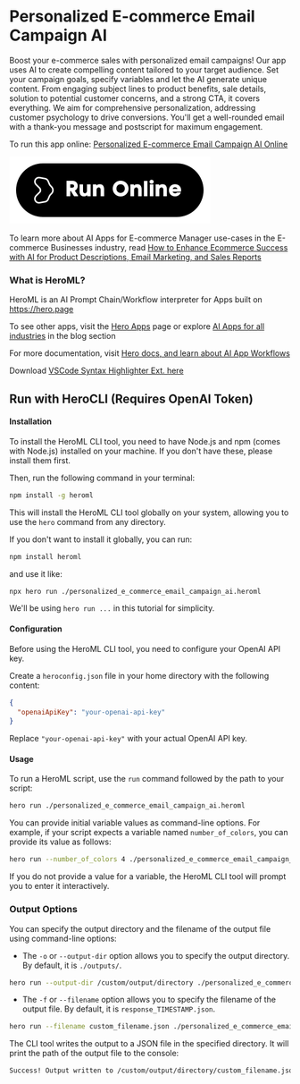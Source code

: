 # Personalized E-commerce Email Campaign AI

Boost your e-commerce sales with personalized email campaigns! Our app uses AI to create compelling content tailored to your target audience. Set your campaign goals, specify variables and let the AI generate unique content. From engaging subject lines to product benefits, sale details, solution to potential customer concerns, and a strong CTA, it covers everything. We aim for comprehensive personalization, addressing customer psychology to drive conversions. You'll get a well-rounded email with a thank-you message and postscript for maximum engagement.

To run this app online: [Personalized E-commerce Email Campaign AI Online](https://hero.page/app/personalized-e-commerce-email-campaign-ai-ai-powered-personalized-e-commerce-campaigns/8M39IGiX6Ngy0xDlUqRY)

[![Run Personalized E-commerce Email Campaign AI Online](/assets/run.svg)](https://hero.page/app/personalized-e-commerce-email-campaign-ai-ai-powered-personalized-e-commerce-campaigns/8M39IGiX6Ngy0xDlUqRY)

To learn more about AI Apps for E-commerce Manager use-cases in the E-commerce Businesses industry, read [How to Enhance Ecommerce Success with AI for Product Descriptions, Email Marketing, and Sales Reports](https://hero.page/blog/ai/e-commerce-businesses/how-to-enhance-ecommerce-success-with-ai-for-product-descriptions-email-marketing-and-sales-reports/170843)

### What is HeroML?
HeroML is an AI Prompt Chain/Workflow interpreter for Apps built on https://hero.page 

To see other apps, visit the [Hero Apps](https://hero.page/apps) page or explore [AI Apps for all industries](https://hero.page/blog) in the blog section

For more documentation, visit [Hero docs, and learn about AI App Workflows](https://hero.page/tutorials/introduction-to-heroml)

Download [VSCode Syntax Highlighter Ext. here](https://marketplace.visualstudio.com/items?itemName=hero-page.heroml)

## Run with HeroCLI (Requires OpenAI Token)

#### Installation

To install the HeroML CLI tool, you need to have Node.js and npm (comes with Node.js) installed on your machine. If you don't have these, please install them first. 

Then, run the following command in your terminal:

```bash
npm install -g heroml
```

This will install the HeroML CLI tool globally on your system, allowing you to use the `hero` command from any directory.

If you don't want to install it globally, you can run:

```bash
npm install heroml
```

and use it like:

```bash
npx hero run ./personalized_e_commerce_email_campaign_ai.heroml
```

We'll be using `hero run ...` in this tutorial for simplicity.

#### Configuration

Before using the HeroML CLI tool, you need to configure your OpenAI API key. 

Create a `heroconfig.json` file in your home directory with the following content:

```json
{
  "openaiApiKey": "your-openai-api-key"
}
```

Replace `"your-openai-api-key"` with your actual OpenAI API key.

#### Usage

To run a HeroML script, use the `run` command followed by the path to your script:

```bash
hero run ./personalized_e_commerce_email_campaign_ai.heroml
```

You can provide initial variable values as command-line options. For example, if your script expects a variable named `number_of_colors`, you can provide its value as follows:

```bash
hero run --number_of_colors 4 ./personalized_e_commerce_email_campaign_ai.heroml
```

If you do not provide a value for a variable, the HeroML CLI tool will prompt you to enter it interactively.

### Output Options

You can specify the output directory and the filename of the output file using command-line options:

- The `-o` or `--output-dir` option allows you to specify the output directory. By default, it is `./outputs/`.

```bash
hero run --output-dir /custom/output/directory ./personalized_e_commerce_email_campaign_ai.heroml
```

- The `-f` or `--filename` option allows you to specify the filename of the output file. By default, it is `response_TIMESTAMP.json`.

```bash
hero run --filename custom_filename.json ./personalized_e_commerce_email_campaign_ai.heroml
```

The CLI tool writes the output to a JSON file in the specified directory. It will print the path of the output file to the console:

```bash
Success! Output written to /custom/output/directory/custom_filename.json
```

